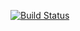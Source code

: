 [![Build Status](https://travis-ci.org/iv622s18/100.svg?branch=master)](https://travis-ci.org/iv622s18/100)
